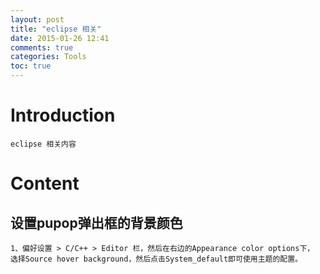 ```yaml
---
layout: post
title: "eclipse 相关"
date: 2015-01-26 12:41
comments: true
categories: Tools
toc: true
---
```

# Introduction
    eclipse 相关内容
<!--more-->    
# Content
## 设置pupop弹出框的背景颜色
    1、偏好设置 > C/C++ > Editor 栏，然后在右边的Appearance color options下，
    选择Source hover background，然后点击System_default即可使用主题的配置。
